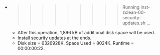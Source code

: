 * >>>>>>>>> Running inst-zclean-00-security-updates.sh ...
  * After this operation, 1,896 kB of additional disk space will be used.
  * Install security updates at the ends.
  * Disk size = 6326928K. Space Used = 8024K. Runtime = 00:00:00:22.
